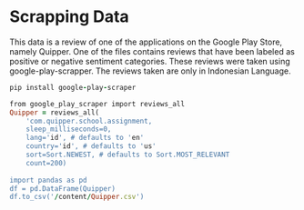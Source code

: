 # Scrapping Data
This data is a review of one of the applications on the Google Play Store, namely Quipper.
One of the files contains reviews that have been labeled as positive or negative sentiment categories.
These reviews were taken using google-play-scrapper.
The reviews taken are only in Indonesian Language.

```ruby
pip install google-play-scraper

from google_play_scraper import reviews_all
Quipper = reviews_all(
    'com.quipper.school.assignment,
    sleep_milliseconds=0,
    lang='id', # defaults to 'en'
    country='id', # defaults to 'us'
    sort=Sort.NEWEST, # defaults to Sort.MOST_RELEVANT
    count=200)
 
import pandas as pd 
df = pd.DataFrame(Quipper)
df.to_csv('/content/Quipper.csv')
```
